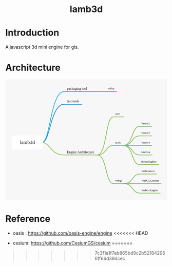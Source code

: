 <!-- PROJECT LOGO -->
<br />
<p align="center">
  <!-- <a href="https://github.com/gy1016/lamb3d">
    <img src="https://s2.ax1x.com/2020/03/10/8iEuqO.png" alt="Logo" width="80" height="80">
  </a> -->
  <h1 align="center">lamb3d</h1>
</p>

<!-- ABOUT THE PROJECT -->

# Introduction

A javascript 3d mini engine for gis.

# Architecture

![Engine Architecture](./lamb3d.png)

# Reference

- oasis : https://github.com/oasis-engine/engine
<<<<<<< HEAD

- cesium: https://github.com/CesiumGS/cesium
=======
>>>>>>> 7c3f1a1f7eb865bd9c2b521842956ff66d39dcec
